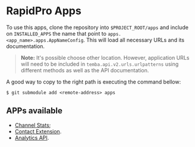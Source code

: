 # RapidPro Apps

To use this apps, clone the repository into `$PROJECT_ROOT/apps` and include on `INSTALLED_APPS` the name that point to
`apps.<app_name>.apps.AppNameConfig`. This will load all necessary URLs and its documentation.

> **Note:** It's possible choose other location. However, application URLs will need to be included in
> `temba.api.v2.urls.urlpatterns` using different methods as well as the API documentation.

A good way to copy to the right path is executing the command bellow:
```shell script
$ git submodule add <remote-address> apps
```

## APPs available

- [Channel Stats](channel_stats/README.md);
- [Contact Extension](contacts_ext/README.md).
- [Analytics API](analytics_api/README.md).